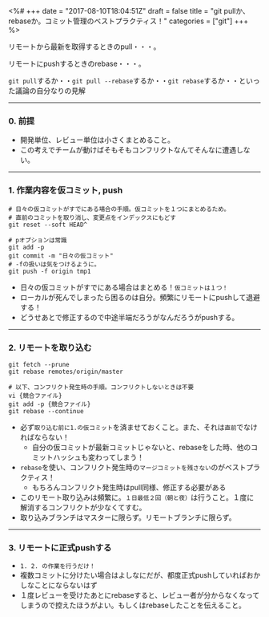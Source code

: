 <%#
+++
date = "2017-08-10T18:04:51Z"
draft = false
title = "git pullか、rebaseか。コミット管理のベストプラクティス！"
categories = ["git"]
+++
%>

リモートから最新を取得するときのpull・・・。

リモートにpushするときのrebase・・・。

`git pull`するか・・`git pull --rebase`するか・・`git rebase`するか・・といった議論の自分なりの見解

******


### 0. 前提

- 開発単位、レビュー単位は小さくまとめること。
- この考えでチームが動けばそもそもコンフリクトなんてそんなに遭遇しない。

******


### 1. 作業内容を仮コミット, push

```
# 日々の仮コミットがすでにある場合の手順。仮コミットを１つにまとめるため。
# 直前のコミットを取り消し、変更点をインデックスにもどす
git reset --soft HEAD^

# pオプションは常識
git add -p
git commit -m "日々の仮コミット"
# -fの扱いは気をつけるように。
git push -f origin tmp1
```

- 日々の仮コミットがすでにある場合はまとめる！`仮コミットは１つ！`
- ローカルが死んでしまったら困るのは自分。頻繁にリモートにpushして退避する！
- どうせあとで修正するので中途半端だろうがなんだろうがpushする。

******


### 2. リモートを取り込む

```
git fetch --prune
git rebase remotes/origin/master

# 以下、コンフリクト発生時の手順。コンフリクトしないときは不要
vi {競合ファイル}
git add -p {競合ファイル}
git rebase --continue
```

- 必ず`取り込む前に1.の仮コミット`を済ませておくこと。また、それは`直前`でなければならない！
  - 自分の仮コミットが最新コミットじゃないと、rebaseをした時、他のコミットハッシュも変わってしまう！
- `rebase`を使い、コンフリクト発生時の`マージコミットを残さない`のがベストプラクティス！
  - もちろんコンフリクト発生時はpull同様、修正する必要がある
- このリモート取り込みは頻繁に。`１日最低２回（朝と夜）`は行うこと。１度に解消するコンフリクトが少なくてすむ。
- 取り込みブランチはマスターに限らず。リモートブランチに限らず。

******


### 3. リモートに正式pushする

- `1. 2. の作業を行うだけ！`
- 複数コミットに分けたい場合はよしなにだが、都度正式pushしていればおかしなことにならないはず
- １度レビューを受けたあとにrebaseすると、レビュー者が分からなくなってしまうので控えたほうがよい。もしくはrebaseしたことを伝えること。
